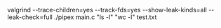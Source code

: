 valgrind --trace-children=yes  --track-fds=yes --show-leak-kinds=all --leak-check=full ./pipex main.c "ls -l" "wc -l" test.txt

